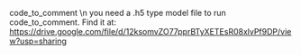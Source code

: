 code_to_comment \n
you need a .h5 type model file to run code_to_comment. Find it at: https://drive.google.com/file/d/12ksomvZO77pprBTyXETEsR08xlvPf9DP/view?usp=sharing
